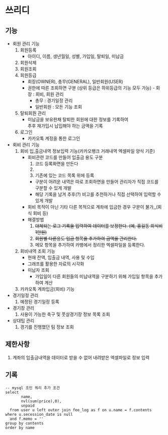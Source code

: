 # 쓰리디

## 기능

- 회원 관리 기능
    1. 회원등록
       - 아이디, 이름, 생년월일, 성별, 가입일, 탈퇴일, 미납금
    2. 회원삭제
    3. 회원조회
    4. 회원등급
        - 회장(OWNER), 총무(GENERAL), 일반회원(USER)
        - 권한에 따른 조회하면 구분 (상위 등급은 하위등급의 기능 모두 가능) - 회장 : 회비, 회원 관리
            - 총무 : 경기일정 관리
            - 일반회원 : 모든 기능 조회
    5. 탈퇴회원 관리
        - 미납금을 보유한채 탈퇴한 회원에 대한 정보를 기록하여<br>
          추후 재가입시 납입해야 하는 금액을 기록
    6. 로그인
        - 카카오톡 계정을 통한 로그인
- 회비 관리 기능
    1. 회비 입,출금내역 정보입력 기능(카카오뱅크 거래내역 엑셀파일 양식 기준)
        - 회비관련 코드를 만들어 입출금 용도 구분
            1. 코드 등록화면을 만든다
            2.
            2. 기존에 있는 코드 목록 위에 등록
            - 구분이 어려운 내역은 따로 조회하면을 만들어 관리자가 직접 코드를 구분할 수 있게 개발
            - 해당 기록을 남겨 추후(?) 비고를 추천하거나 직접 선택하여 입력할 수 있게 개발
        - 회비 목적이 아닌 기타 다른 목적으로 계좌에 입금한 경우 구분이 불가,,(회식 회비 등)
        - 해결방법 
            1. ~~대체되는 로그 기록을 입력하여 데이터를 보정한다. (예, 홍길동 회식비 1만원)~~
            2. ~~회원별 다른용도 입금 항목을 추가하여 금액을 관리한다.~~
            3. 메모 항목을 추가하여 카뱅에서 정리한 엑셀파일을 등록한다.
    2. 회비내역 조회 기능
        - 현재 잔액, 입출금 내역, 사용 및 수입
        - 그래프를 활용한 자료의 시각화
        - 미납자 조회
            - 가입일이 다른 회원들의 미납내역을 구분하기 위해 가입일 항목을 추가하여 계산
    3. 카카오톡 계좌입금(회비) 기능
- 경기일정 관리
    1. 예정된 경기일정 등록
- 경기장 관리
    1. 사용이 가능한 축구 및 풋살경기장 정보 목록 조회
- 상대팁 관리
    1. 경기를 진행했던 팀 정보 조회

## 제한사항
1. 계좌의 입출금내역을 데이터로 받을 수 없어 내려받은 엑셀파일로 정보 입력


## 기록

```mysql
-- mysql 조인 쿼리 추가 조건
select 
       name, 
       nvl(sum(price),0), 
       unpaid
  from user u left outer join fee_log as f on u.name = f.contents
where u.secession_date is null
  and f.memo = ''
group by contents
order by name
```